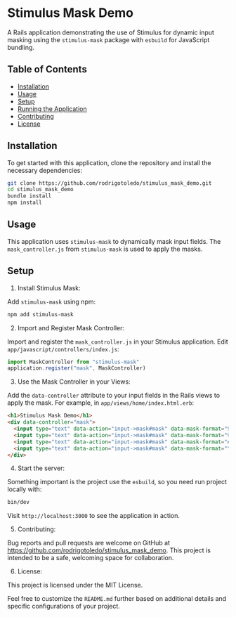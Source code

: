 # Stimulus Mask Demo

A Rails application demonstrating the use of Stimulus for dynamic input masking using the `stimulus-mask` package with `esbuild` for JavaScript bundling.

## Table of Contents

- [Installation](#installation)
- [Usage](#usage)
- [Setup](#setup)
- [Running the Application](#running-the-application)
- [Contributing](#contributing)
- [License](#license)

## Installation

To get started with this application, clone the repository and install the necessary dependencies:

```bash
git clone https://github.com/rodrigotoledo/stimulus_mask_demo.git
cd stimulus_mask_demo
bundle install
npm install
```

## Usage

This application uses `stimulus-mask` to dynamically mask input fields. The `mask_controller.js` from `stimulus-mask` is used to apply the masks.

## Setup

1. Install Stimulus Mask:

Add `stimulus-mask` using npm:

```bash
npm add stimulus-mask
```

2. Import and Register Mask Controller:

Import and register the `mask_controller.js` in your Stimulus application. Edit `app/javascript/controllers/index.js`:

```js
import MaskController from "stimulus-mask"
application.register("mask", MaskController)
```

3. Use the Mask Controller in your Views:

Add the `data-controller` attribute to your input fields in the Rails views to apply the mask. For example, in `app/views/home/index.html.erb`:

```html
<h1>Stimulus Mask Demo</h1>
<div data-controller="mask">
  <input type="text" data-action="input->mask#mask" data-mask-format="999.999.999-99" placeholder="CPF" />
  <input type="text" data-action="input->mask#mask" data-mask-format="99\\9.999.999-99" placeholder="CPF with number 9" />
  <input type="text" data-action="input->mask#mask" data-mask-format="####-####" placeholder="Something..." />
  <input type="text" data-action="input->mask#mask" data-mask-format="\\#9-999\\#" placeholder="Literal # and digits" />
</div>
```

4. Start the server:

Something important is the project use the `esbuild`, so you need run project locally with:

```bash
bin/dev
```

Visit `http://localhost:3000` to see the application in action.

5. Contributing:

Bug reports and pull requests are welcome on GitHub at https://github.com/rodrigotoledo/stimulus_mask_demo. This project is intended to be a safe, welcoming space for collaboration.

6. License:

This project is licensed under the MIT License.

Feel free to customize the `README.md` further based on additional details and specific configurations of your project.